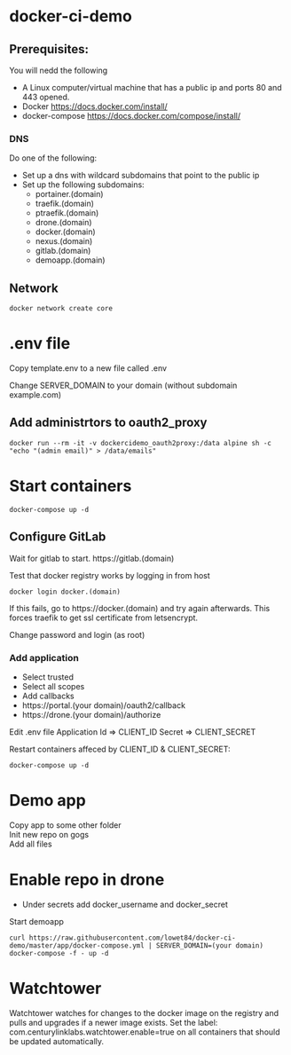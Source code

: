 # docker-ci-demo

## Prerequisites:
You will nedd the following
* A Linux computer/virtual machine that has a public ip and ports 80 and 443 opened.
* Docker https://docs.docker.com/install/
* docker-compose https://docs.docker.com/compose/install/

### DNS
Do one of the following:
* Set up a dns with wildcard subdomains that point to the public ip
* Set up the following subdomains: 
    * portainer.(domain)
    * traefik.(domain)
    * ptraefik.(domain)
    * drone.(domain)
    * docker.(domain)
    * nexus.(domain)
    * gitlab.(domain)
    * demoapp.(domain)


## Network
```
docker network create core
```

# .env file
Copy template.env to a new file called .env

Change SERVER_DOMAIN to your domain (without subdomain example.com)

## Add administrtors to oauth2_proxy
```
docker run --rm -it -v dockercidemo_oauth2proxy:/data alpine sh -c "echo "(admin email)" > /data/emails"
```

# Start containers
```
docker-compose up -d
```

## Configure GitLab
Wait for gitlab to start. https://gitlab.(domain)  

Test that docker registry works by logging in from host
```
docker login docker.(domain)
```
If this fails, go to https://docker.(domain) and try again afterwards. This forces traefik to get ssl certificate from letsencrypt.

Change password and login (as root)

### Add application
* Select trusted
* Select all scopes
* Add callbacks
* https://portal.(your domain)/oauth2/callback
* https://drone.(your domain)/authorize

Edit .env file
Application Id => CLIENT_ID
Secret => CLIENT_SECRET

Restart containers affeced by CLIENT_ID & CLIENT_SECRET:
```
docker-compose up -d
```

# Demo app
Copy app to some other folder  
Init new repo on gogs  
Add all files  

# Enable repo in drone
* Under secrets add docker_username and docker_secret  

Start demoapp
```
curl https://raw.githubusercontent.com/lowet84/docker-ci-demo/master/app/docker-compose.yml | SERVER_DOMAIN=(your domain) docker-compose -f - up -d
```

# Watchtower
Watchtower watches for changes to the docker image on the registry and pulls and upgrades if a newer image exists.
Set the label: com.centurylinklabs.watchtower.enable=true on all containers that should be updated automatically.
